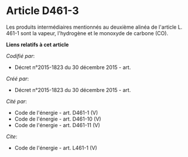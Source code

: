 # Article D461-3

Les produits intermédiaires mentionnés au deuxième alinéa de l'article L. 461-1 sont la vapeur, l'hydrogène et le monoxyde de
carbone (CO).

**Liens relatifs à cet article**

_Codifié par_:

  - Décret n°2015-1823 du 30 décembre 2015 - art.

_Créé par_:

  - Décret n°2015-1823 du 30 décembre 2015 - art.

_Cité par_:

  - Code de l'énergie - art. D461-1 (V)
  - Code de l'énergie - art. D461-10 (V)
  - Code de l'énergie - art. D461-11 (V)

_Cite_:

  - Code de l'énergie - art. L461-1 (V)
